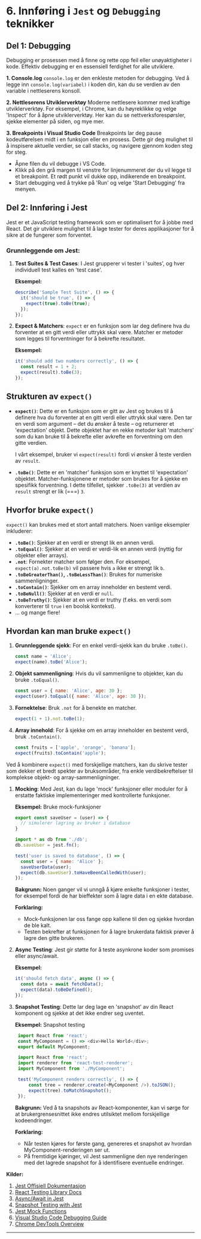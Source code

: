 # **6. Innføring i `Jest` og `Debugging` teknikker**

## Del 1: Debugging

Debugging er prosessen med å finne og rette opp feil eller unøyaktigheter i kode. Effektiv debugging er en essensiell ferdighet for alle utviklere.

**1. Console.log**
`console.log` er den enkleste metoden for debugging. Ved å legge inn `console.log(variabel)` i koden din, kan du se verdien av den variable i nettleserens konsoll.

**2. Nettleserens Utviklerverktøy**
Moderne nettlesere kommer med kraftige utviklerverktøy. For eksempel, i Chrome, kan du høyreklikke og velge 'Inspect' for å åpne utviklerverktøy. Her kan du se nettverksforespørsler, sjekke elementer på siden, og mye mer.

**3. Breakpoints i Visual Studio Code**
Breakpoints lar deg pause kodeutførelsen midt i en funksjon eller en prosess. Dette gir deg mulighet til å inspisere aktuelle verdier, se call stacks, og navigere gjennom koden steg for steg.
- Åpne filen du vil debugge i VS Code.
- Klikk på den grå margen til venstre for linjenummeret der du vil legge til et breakpoint. Et rødt punkt vil dukke opp, indikerende en breakpoint.
- Start debugging ved å trykke på 'Run' og velge 'Start Debugging' fra menyen.

## Del 2: Innføring i Jest

Jest er et JavaScript testing framework som er optimalisert for å jobbe med React. Det gir utviklere mulighet til å lage tester for deres applikasjoner for å sikre at de fungerer som forventet.

### Grunnleggende om Jest:
1. **Test Suites & Test Cases**: I Jest grupperer vi tester i 'suites', og hver individuell test kalles en 'test case'.
   
   **Eksempel:**
   ```javascript
   describe('Sample Test Suite', () => {
     it('should be true', () => {
       expect(true).toBe(true);
     });
   });
   ```

2. **Expect & Matchers**: `expect` er en funksjon som lar deg definere hva du forventer at en gitt verdi eller uttrykk skal være. Matcher er metoder som legges til forventninger for å bekrefte resultatet.
   
   **Eksempel:**
   ```javascript
   it('should add two numbers correctly', () => {
     const result = 1 + 2;
     expect(result).toBe(3);
   });
   ```

## Strukturen av `expect()`

- **`expect()`**: Dette er en funksjon som er gitt av Jest og brukes til å definere hva du forventer at en gitt verdi eller uttrykk skal være. Den tar en verdi som argument – det du ønsker å teste – og returnerer et 'expectation' objekt. Dette objektet har en rekke metoder kalt 'matchers' som du kan bruke til å bekrefte eller avkrefte en forventning om den gitte verdien.
  
  I vårt eksempel, bruker vi `expect(result)` fordi vi ønsker å teste verdien av `result`.

- **`.toBe()`**: Dette er en 'matcher' funksjon som er knyttet til 'expectation' objektet. Matcher-funksjonene er metoder som brukes for å sjekke en spesifikk forventning. I dette tilfellet, sjekker `.toBe(3)` at verdien av `result` strengt er lik (===) `3`.

## Hvorfor bruke `expect()`

`expect()` kan brukes med et stort antall matchers. Noen vanlige eksempler inkluderer:

- **`.toBe()`**: Sjekker at en verdi er strengt lik en annen verdi.
- **`.toEqual()`**: Sjekker at en verdi er verdi-lik en annen verdi (nyttig for objekter eller arrays).
- **`.not`**: Fornekter matcher som følger den. For eksempel, `expect(a).not.toBe(b)` vil passere hvis `a` ikke er strengt lik `b`.
- **`.toBeGreaterThan()`, `.toBeLessThan()`**: Brukes for numeriske sammenligninger.
- **`.toContain()`**: Sjekker om en array inneholder en bestemt verdi.
- **`.toBeNull()`**: Sjekker at en verdi er `null`.
- **`.toBeTruthy()`**: Sjekker at en verdi er truthy (f.eks. en verdi som konverterer til `true` i en boolsk kontekst).
- ... og mange flere!

## Hvordan kan man bruke `expect()`

1. **Grunnleggende sjekk**: For en enkel verdi-sjekk kan du bruke `.toBe()`.
   ```javascript
   const name = 'Alice';
   expect(name).toBe('Alice');
   ```

2. **Objekt sammenligning**: Hvis du vil sammenligne to objekter, kan du bruke `.toEqual()`.
   ```javascript
   const user = { name: 'Alice', age: 30 };
   expect(user).toEqual({ name: 'Alice', age: 30 });
   ```

3. **Fornektelse**: Bruk `.not` for å benekte en matcher.
   ```javascript
   expect(1 + 1).not.toBe(1);
   ```

4. **Array innehold**: For å sjekke om en array inneholder en bestemt verdi, bruk `.toContain()`.
   ```javascript
   const fruits = ['apple', 'orange', 'banana'];
   expect(fruits).toContain('apple');
   ```

Ved å kombinere `expect()` med forskjellige matchers, kan du skrive tester som dekker et bredt spekter av bruksområder, fra enkle verdibekreftelser til komplekse objekt- og array-sammenligninger.

1. **Mocking**: Med Jest, kan du lage 'mock' funksjoner eller moduler for å erstatte faktiske implementeringer med kontrollerte funksjoner.

    **Eksempel:** Bruke mock-funksjoner
   ```javascript
   export const saveUser = (user) => {
     // simulerer lagring av bruker i database
   }

   import * as db from './db';
   db.saveUser = jest.fn();

   test('user is saved to database', () => {
     const user = { name: 'Alice' };
     saveUserData(user);
     expect(db.saveUser).toHaveBeenCalledWith(user);
   });
   ```
   **Bakgrunn:** Noen ganger vil vi unngå å kjøre enkelte funksjoner i tester, for eksempel fordi de har bieffekter som å lagre data i en ekte database.

   **Forklaring:**
   * Mock-funksjonen lar oss fange opp kallene til den og sjekke hvordan de ble kalt.
   * Testen bekrefter at funksjonen for å lagre brukerdata faktisk prøver å lagre den gitte brukeren.


4. **Async Testing**: Jest gir støtte for å teste asynkrone koder som promises eller async/await.

   **Eksempel:**
   ```javascript
   it('should fetch data', async () => {
     const data = await fetchData();
     expect(data).toBeDefined();
   });
   ```

5. **Snapshot Testing**: Dette lar deg lage en 'snapshot' av din React komponent og sjekke at det ikke endrer seg uventet.

    **Eksempel:** Snapshot testing
   ```javascript
    import React from 'react';
    const MyComponent = () => <div>Hello World</div>;
    export default MyComponent;

    import React from 'react';
    import renderer from 'react-test-renderer';
    import MyComponent from './MyComponent';

    test('MyComponent renders correctly', () => {
        const tree = renderer.create(<MyComponent />).toJSON();
        expect(tree).toMatchSnapshot();
    });
   ```
   **Bakgrunn:** Ved å ta snapshots av React-komponenter, kan vi sørge for at brukergrensesnittet ikke endres utilsiktet mellom forskjellige kodeendringer.

   **Forklaring:**
   * Når testen kjøres for første gang, genereres et snapshot av hvordan MyComponent-renderingen ser ut.
   * På fremtidige kjøringer, vil Jest sammenligne den nye renderingen med det lagrede snapshot for å identifisere eventuelle endringer.

**Kilder:**

1. [Jest Offisiell Dokumentasjon](https://jestjs.io/docs/getting-started)
2. [React Testing Library Docs](https://testing-library.com/docs/react-testing-library/intro/)
3. [Async/Await in Jest](https://jestjs.io/docs/asynchronous)
4. [Snapshot Testing with Jest](https://jestjs.io/docs/snapshot-testing)
5. [Jest Mock Functions](https://jestjs.io/docs/mock-functions)
6. [Visual Studio Code Debugging Guide](https://code.visualstudio.com/docs/editor/debugging)
7. [Chrome DevTools Overview](https://developers.google.com/web/tools/chrome-devtools)

---

